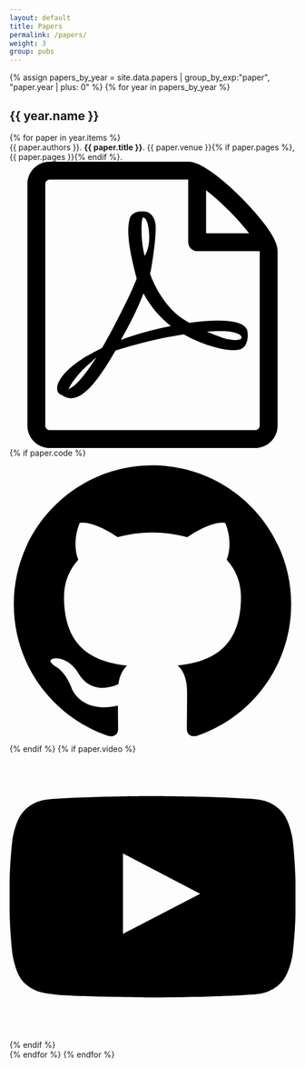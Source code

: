 ```yaml
---
layout: default
title: Papers
permalink: /papers/
weight: 3
group: pubs
---
```


{% assign papers_by_year = site.data.papers | group_by_exp:"paper", "paper.year | plus: 0" %}
{% for year in papers_by_year %}
  <h2>{{ year.name }}</h2>
  {% for paper in year.items %}
  <div class="publication">
    <div class="publication-title">
      {{ paper.authors }}. <b>{{ paper.title }}</b>. {{ paper.venue }}{% if paper.pages %}, {{ paper.pages }}{% endif %}.
    </div>
    <div class="publication-links">
      <a href="{{ "/resources/papers/" | append: paper.id | append: ".pdf" | prepend: site.baseurl }}" target="_blank">
        <span class="icon">
          <svg viewBox="0 0 16 16">
            <path d="M13.156 9.211c-0.213-0.21-0.686-0.321-1.406-0.331-0.487-0.005-1.073 0.038-1.69 0.124-0.276-0.159-0.561-0.333-0.784-0.542-0.601-0.561-1.103-1.34-1.415-2.197 0.020-0.080 0.038-0.15 0.054-0.222 0 0 0.339-1.923 0.249-2.573-0.012-0.089-0.020-0.115-0.044-0.184l-0.029-0.076c-0.092-0.212-0.273-0.437-0.556-0.425l-0.171-0.005c-0.316 0-0.573 0.161-0.64 0.403-0.205 0.757 0.007 1.889 0.39 3.355l-0.098 0.239c-0.275 0.67-0.619 1.345-0.923 1.94l-0.040 0.077c-0.32 0.626-0.61 1.157-0.873 1.607l-0.271 0.144c-0.020 0.010-0.485 0.257-0.594 0.323-0.926 0.553-1.539 1.18-1.641 1.678-0.032 0.159-0.008 0.362 0.156 0.456l0.263 0.132c0.114 0.057 0.234 0.086 0.357 0.086 0.659 0 1.425-0.821 2.48-2.662 1.218-0.396 2.604-0.726 3.819-0.908 0.926 0.521 2.065 0.883 2.783 0.883 0.128 0 0.238-0.012 0.327-0.036 0.138-0.037 0.254-0.115 0.325-0.222 0.139-0.21 0.168-0.499 0.13-0.795-0.011-0.088-0.081-0.196-0.157-0.271zM3.307 12.72c0.12-0.329 0.596-0.979 1.3-1.556 0.044-0.036 0.153-0.138 0.253-0.233-0.736 1.174-1.229 1.642-1.553 1.788zM7.476 3.12c0.212 0 0.333 0.534 0.343 1.035s-0.107 0.853-0.252 1.113c-0.12-0.385-0.179-0.992-0.179-1.389 0 0-0.009-0.759 0.088-0.759v0zM6.232 9.961c0.148-0.264 0.301-0.543 0.458-0.839 0.383-0.724 0.624-1.29 0.804-1.755 0.358 0.651 0.804 1.205 1.328 1.649 0.065 0.055 0.135 0.111 0.207 0.166-1.066 0.211-1.987 0.467-2.798 0.779v0zM12.952 9.901c-0.065 0.041-0.251 0.064-0.37 0.064-0.386 0-0.864-0.176-1.533-0.464 0.257-0.019 0.493-0.029 0.705-0.029 0.387 0 0.502-0.002 0.88 0.095s0.383 0.293 0.318 0.333v0z"/>
            <path d="M14.341 3.579c-0.347-0.473-0.831-1.027-1.362-1.558s-1.085-1.015-1.558-1.362c-0.806-0.591-1.197-0.659-1.421-0.659h-7.75c-0.689 0-1.25 0.561-1.25 1.25v13.5c0 0.689 0.561 1.25 1.25 1.25h11.5c0.689 0 1.25-0.561 1.25-1.25v-9.75c0-0.224-0.068-0.615-0.659-1.421v0zM12.271 2.729c0.48 0.48 0.856 0.912 1.134 1.271h-2.406v-2.405c0.359 0.278 0.792 0.654 1.271 1.134v0zM14 14.75c0 0.136-0.114 0.25-0.25 0.25h-11.5c-0.135 0-0.25-0.114-0.25-0.25v-13.5c0-0.135 0.115-0.25 0.25-0.25 0 0 7.749-0 7.75 0v3.5c0 0.276 0.224 0.5 0.5 0.5h3.5v9.75z"/>
          </svg>
        </span>
      </a>
      {% if paper.code %}
      <a href="{{ paper.code }}" target="_blank">
        <span class="icon">
          <svg viewBox="0 0 16 16">
            <path d="M7.999,0.431c-4.285,0-7.76,3.474-7.76,7.761 c0,3.428,2.223,6.337,5.307,7.363c0.388,0.071,0.53-0.168,0.53-0.374c0-0.184-0.007-0.672-0.01-1.32 c-2.159,0.469-2.614-1.04-2.614-1.04c-0.353-0.896-0.862-1.135-0.862-1.135c-0.705-0.481,0.053-0.472,0.053-0.472 c0.779,0.055,1.189,0.8,1.189,0.8c0.692,1.186,1.816,0.843,2.258,0.645c0.071-0.502,0.271-0.843,0.493-1.037 C4.86,11.425,3.049,10.76,3.049,7.786c0-0.847,0.302-1.54,0.799-2.082C3.768,5.507,3.501,4.718,3.924,3.65 c0,0,0.652-0.209,2.134,0.796C6.677,4.273,7.34,4.187,8,4.184c0.659,0.003,1.323,0.089,1.943,0.261 c1.482-1.004,2.132-0.796,2.132-0.796c0.423,1.068,0.157,1.857,0.077,2.054c0.497,0.542,0.798,1.235,0.798,2.082 c0,2.981-1.814,3.637-3.543,3.829c0.279,0.24,0.527,0.713,0.527,1.437c0,1.037-0.01,1.874-0.01,2.129 c0,0.208,0.14,0.449,0.534,0.373c3.081-1.028,5.302-3.935,5.302-7.362C15.76,3.906,12.285,0.431,7.999,0.431z"/>
          </svg>
        </span>
      </a>
      {% endif %}
      {% if paper.video %}
      <a href="{{ paper.video }}" target="_blank">
        <span class="icon">
          <svg viewBox="0 0 16 16">
            <path d="M15.841 4.8c0 0-0.156-1.103-0.637-1.587-0.609-0.637-1.291-0.641-1.603-0.678-2.237-0.163-5.597-0.163-5.597-0.163h-0.006c0 0-3.359 0-5.597 0.163-0.313 0.038-0.994 0.041-1.603 0.678-0.481 0.484-0.634 1.587-0.634 1.587s-0.159 1.294-0.159 2.591v1.213c0 1.294 0.159 2.591 0.159 2.591s0.156 1.103 0.634 1.588c0.609 0.637 1.409 0.616 1.766 0.684 1.281 0.122 5.441 0.159 5.441 0.159s3.363-0.006 5.6-0.166c0.313-0.037 0.994-0.041 1.603-0.678 0.481-0.484 0.637-1.588 0.637-1.588s0.159-1.294 0.159-2.591v-1.213c-0.003-1.294-0.162-2.591-0.162-2.591zM6.347 10.075v-4.497l4.322 2.256-4.322 2.241z"/>
          </svg>
        </span>
      </a>
      {% endif %}
    </div>
  </div>
  {% endfor %}
{% endfor %}
